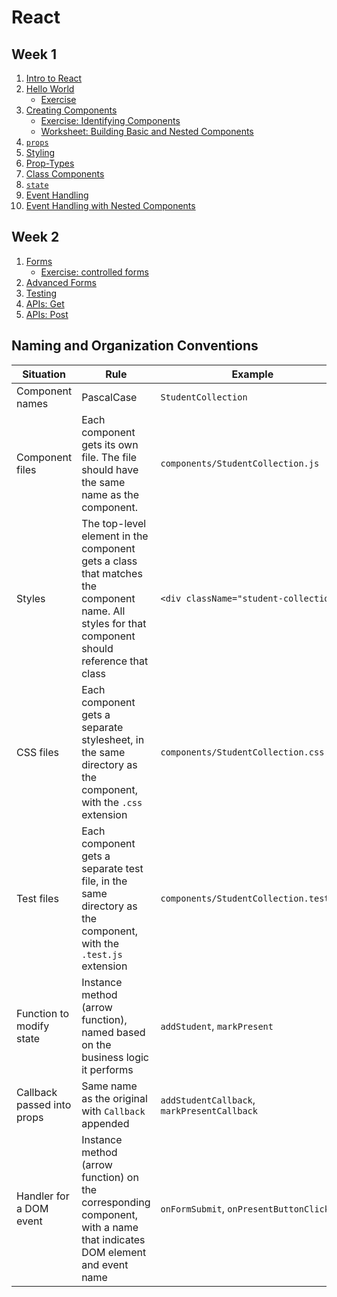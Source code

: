 # React

## Week 1

1.  [Intro to React](intro-to-react.md)
1.  [Hello World](react-hello-world.md)
    - [Exercise](exercises/intro-to-react.md)
1.  [Creating Components](creating-components.md)
    - [Exercise: Identifying Components](exercises/identifying-components.md)
    - [Worksheet: Building Basic and Nested Components](exercises/components-worksheet.md)
1.  [`props`](props.md)
1.  [Styling](styling.md)
1.  [Prop-Types](prop-types.md)
1.  [Class Components](class-components.md)
1.  [`state`](state.md)
1.  [Event Handling](events.md)
1.  [Event Handling with Nested Components](nested-event-handling.md)

## Week 2

1.  [Forms](forms.md)
    - [Exercise: controlled forms](exercises/forms-worksheet.md)
1.  [Advanced Forms](forms-advanced.md)
1.  [Testing](testing.md)
1.  [APIs: Get](apis-get.md)
1.  [APIs: Post](apis-post.md)

## Naming and Organization Conventions

Situation       | Rule | Example
---             | ---  | ---
Component names | PascalCase | `StudentCollection`
Component files | Each component gets its own file. The file should have the same name as the component. | `components/StudentCollection.js`
Styles          | The top-level element in the component gets a class that matches the component name. All styles for that component should reference that class | `<div className="student-collection">`
CSS files       | Each component gets a separate stylesheet, in the same directory as the component, with the `.css` extension | `components/StudentCollection.css`
Test files      | Each component gets a separate test file, in the same directory as the component, with the `.test.js` extension | `components/StudentCollection.test.js`
Function to modify state | Instance method (arrow function), named based on the business logic it performs | `addStudent`, `markPresent`
Callback passed into props | Same name as the original with `Callback` appended | `addStudentCallback`, `markPresentCallback`
Handler for a DOM event | Instance method (arrow function) on the corresponding component, with a name that indicates DOM element and event name | `onFormSubmit`, `onPresentButtonClick`

